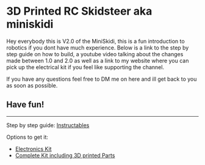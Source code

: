 # 3D Printed RC Skidsteer aka miniskidi
Hey everybody
this is V2.0 of the MiniSkidi, this is a fun introduction to robotics if you dont have much experience. 
Below is a link to the step by step guide on how to build, a youtube video talking about the changes made between 1.0 and 2.0 as well as a link to my website where you can pick up the electrical kit if you feel like supporting the channel. 

If you have any questions feel free to DM me on here and ill get back to you as soon as possible. 
## Have fun!

---

Step by step guide: [Instructables](https://www.instructables.com/3D-Printed-RC-SkidSteer-V20/)

Options to get it:

- [Electronics Kit](https://professorboots.com/products/copy-of-diy-rc-skidsteer)
- [Complete Kit including 3D printed Parts](https://professorboots.com/products/diy-rc-skidsteer)
